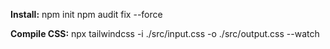 **Install:**
npm init
npm audit fix --force

**Compile CSS:**
npx tailwindcss -i ./src/input.css -o ./src/output.css --watch
